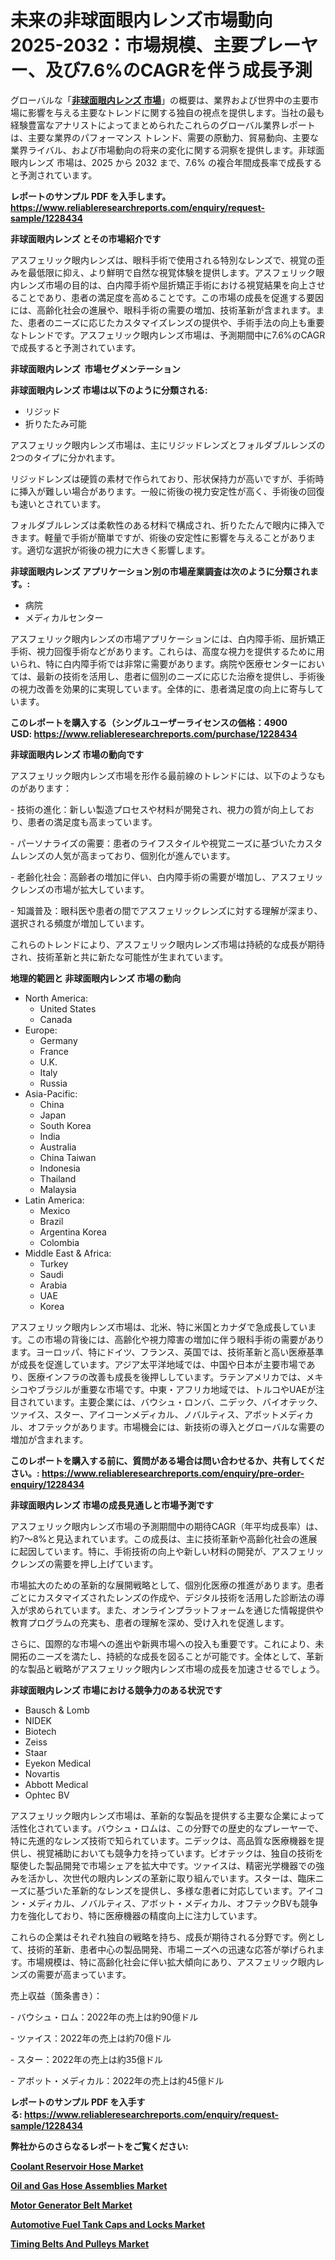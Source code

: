 <p><h1>未来の非球面眼内レンズ市場動向 2025-2032：市場規模、主要プレーヤー、及び7.6%のCAGRを伴う成長予測</h1></p><p>グローバルな「<a href="https://www.reliableresearchreports.com/aspheric-intraocular-lens-r1228434?utm_campaign=110&utm_medium=6&utm_source=Github&utm_content=ia&utm_term=12012025&utm_id=aspheric-intraocular-lens"><strong>非球面眼内レンズ 市場</strong></a>」の概要は、業界および世界中の主要市場に影響を与える主要なトレンドに関する独自の視点を提供します。当社の最も経験豊富なアナリストによってまとめられたこれらのグローバル業界レポートは、主要な業界のパフォーマンス トレンド、需要の原動力、貿易動向、主要な業界ライバル、および市場動向の将来の変化に関する洞察を提供します。非球面眼内レンズ 市場は、2025 から 2032 まで、7.6% の複合年間成長率で成長すると予測されています。</p>
<p><strong>レポートのサンプル PDF を入手します。</strong><strong><a href="https://www.reliableresearchreports.com/enquiry/request-sample/1228434?utm_campaign=110&utm_medium=6&utm_source=Github&utm_content=ia&utm_term=12012025&utm_id=aspheric-intraocular-lens">https://www.reliableresearchreports.com/enquiry/request-sample/1228434</a></strong></p>
<p><strong>非球面眼内レンズ とその市場紹介です</strong></p>
<p><p>アスフェリック眼内レンズは、眼科手術で使用される特別なレンズで、視覚の歪みを最低限に抑え、より鮮明で自然な視覚体験を提供します。アスフェリック眼内レンズ市場の目的は、白内障手術や屈折矯正手術における視覚結果を向上させることであり、患者の満足度を高めることです。この市場の成長を促進する要因には、高齢化社会の進展や、眼科手術の需要の増加、技術革新が含まれます。また、患者のニーズに応じたカスタマイズレンズの提供や、手術手法の向上も重要なトレンドです。アスフェリック眼内レンズ市場は、予測期間中に7.6%のCAGRで成長すると予測されています。</p><strong><a href="|AUTHORITHY_DOMAIN_URL|?utm_campaign=110&utm_medium=6&utm_source=Github&utm_content=ia&utm_term=12012025&utm_id=aspheric-intraocular-lens"></a></strong></p>
<p><strong>非球面眼内レンズ&nbsp;</strong><strong>&nbsp;市場セグメンテーション</strong></p>
<p><strong>非球面眼内レンズ 市場は以下のように分類される:</strong>&nbsp;</p>
<p><ul><li>リジッド</li><li>折りたたみ可能</li></ul></p>
<p><p>アスフェリック眼内レンズ市場は、主にリジッドレンズとフォルダブルレンズの2つのタイプに分かれます。</p><p>リジッドレンズは硬質の素材で作られており、形状保持力が高いですが、手術時に挿入が難しい場合があります。一般に術後の視力安定性が高く、手術後の回復も速いとされています。</p><p>フォルダブルレンズは柔軟性のある材料で構成され、折りたたんで眼内に挿入できます。軽量で手術が簡単ですが、術後の安定性に影響を与えることがあります。適切な選択が術後の視力に大きく影響します。</p></p>
<p><strong> 非球面眼内レンズ アプリケーション別の市場産業調査は次のように分類されます。:</strong></p>
<p><ul><li>病院</li><li>メディカルセンター</li></ul></p>
<p><p>アスフェリック眼内レンズの市場アプリケーションには、白内障手術、屈折矯正手術、視力回復手術などがあります。これらは、高度な視力を提供するために用いられ、特に白内障手術では非常に需要があります。病院や医療センターにおいては、最新の技術を活用し、患者に個別のニーズに応じた治療を提供し、手術後の視力改善を効果的に実現しています。全体的に、患者満足度の向上に寄与しています。</p></p>
<p><strong>このレポートを購入する（シングルユーザーライセンスの価格：4900 USD:</strong><strong>&nbsp;<a href="https://www.reliableresearchreports.com/purchase/1228434?utm_campaign=110&utm_medium=6&utm_source=Github&utm_content=ia&utm_term=12012025&utm_id=aspheric-intraocular-lens">https://www.reliableresearchreports.com/purchase/1228434</a></strong></p>
<p><strong>非球面眼内レンズ 市場の動向です</strong></p>
<p><p>アスフェリック眼内レンズ市場を形作る最前線のトレンドには、以下のようなものがあります：</p><p>- 技術の進化：新しい製造プロセスや材料が開発され、視力の質が向上しており、患者の満足度も高まっています。</p><p>  </p><p>- パーソナライズの需要：患者のライフスタイルや視覚ニーズに基づいたカスタムレンズの人気が高まっており、個別化が進んでいます。</p><p>- 老齢化社会：高齢者の増加に伴い、白内障手術の需要が増加し、アスフェリックレンズの市場が拡大しています。</p><p>- 知識普及：眼科医や患者の間でアスフェリックレンズに対する理解が深まり、選択される頻度が増加しています。</p><p>これらのトレンドにより、アスフェリック眼内レンズ市場は持続的な成長が期待され、技術革新と共に新たな可能性が生まれています。</p></p>
<p><strong>地理的範囲と 非球面眼内レンズ 市場の動向</strong></p>
<p><ul>
    <li>
        North America:
        <ul>
            <li>United States</li>
            <li>Canada</li>
        </ul>
    </li>
    <li>
        Europe:
        <ul>
            <li>Germany</li>
            <li>France</li>
            <li>U.K.</li>
            <li>Italy</li>
            <li>Russia</li>
        </ul>
    </li>
    <li>
        Asia-Pacific:
        <ul>
            <li>China</li>
            <li>Japan</li>
            <li>South Korea</li>
            <li>India</li>
            <li>Australia</li>
            <li>China Taiwan</li>
            <li>Indonesia</li>
            <li>Thailand</li>
            <li>Malaysia</li>
        </ul>
    </li>
    <li>
        Latin America:
        <ul>
            <li>Mexico</li>
            <li>Brazil</li>
            <li>Argentina Korea</li>
            <li>Colombia</li>
        </ul>
    </li>
    <li>
        Middle East & Africa:
        <ul>
            <li>Turkey</li>
            <li>Saudi</li>
            <li>Arabia</li>
            <li>UAE</li>
            <li>Korea</li>
        </ul>
    </li>
    </ul></p>
<p><p>アスフェリック眼内レンズ市場は、北米、特に米国とカナダで急成長しています。この市場の背後には、高齢化や視力障害の増加に伴う眼科手術の需要があります。ヨーロッパ、特にドイツ、フランス、英国では、技術革新と高い医療基準が成長を促進しています。アジア太平洋地域では、中国や日本が主要市場であり、医療インフラの改善も成長を後押ししています。ラテンアメリカでは、メキシコやブラジルが重要な市場です。中東・アフリカ地域では、トルコやUAEが注目されています。主要企業には、バウシュ・ロンバ、ニデック、バイオテック、ツァイス、スター、アイコーンメディカル、ノバルティス、アボットメディカル、オフテックがあります。市場機会には、新技術の導入とグローバルな需要の増加が含まれます。</p></p>
<p><strong>このレポートを購入する前に、質問がある場合は問い合わせるか、共有してください。:&nbsp;<a href="https://www.reliableresearchreports.com/enquiry/pre-order-enquiry/1228434?utm_campaign=110&utm_medium=6&utm_source=Github&utm_content=ia&utm_term=12012025&utm_id=aspheric-intraocular-lens">https://www.reliableresearchreports.com/enquiry/pre-order-enquiry/1228434</a></strong></p>
<p><strong>非球面眼内レンズ 市場の成長見通しと市場予測です</strong></p>
<p><p>アスフェリック眼内レンズ市場の予測期間中の期待CAGR（年平均成長率）は、約7〜8%と見込まれています。この成長は、主に技術革新や高齢化社会の進展に起因しています。特に、手術技術の向上や新しい材料の開発が、アスフェリックレンズの需要を押し上げています。</p><p>市場拡大のための革新的な展開戦略として、個別化医療の推進があります。患者ごとにカスタマイズされたレンズの作成や、デジタル技術を活用した診断法の導入が求められています。また、オンラインプラットフォームを通じた情報提供や教育プログラムの充実も、患者の理解を深め、受け入れを促進します。</p><p>さらに、国際的な市場への進出や新興市場への投入も重要です。これにより、未開拓のニーズを満たし、持続的な成長を図ることが可能です。全体として、革新的な製品と戦略がアスフェリック眼内レンズ市場の成長を加速させるでしょう。</p></p>
<p><strong>非球面眼内レンズ 市場における競争力のある状況です</strong></p>
<p><ul><li>Bausch & Lomb</li><li>NIDEK</li><li>Biotech</li><li>Zeiss</li><li>Staar</li><li>Eyekon Medical</li><li>Novartis</li><li>Abbott Medical</li><li>Ophtec BV</li></ul></p>
<p><p>アスフェリック眼内レンズ市場は、革新的な製品を提供する主要な企業によって活性化されています。バウシュ・ロムは、この分野での歴史的なプレーヤーで、特に先進的なレンズ技術で知られています。ニデックは、高品質な医療機器を提供し、視覚補助においても競争力を持っています。ビオテックは、独自の技術を駆使した製品開発で市場シェアを拡大中です。ツァイスは、精密光学機器での強みを活かし、次世代の眼内レンズの革新に取り組んでいます。スターは、臨床ニーズに基づいた革新的なレンズを提供し、多様な患者に対応しています。アイコン・メディカル、ノバルティス、アボット・メディカル、オフテックBVも競争力を強化しており、特に医療機器の精度向上に注力しています。</p><p>これらの企業はそれぞれ独自の戦略を持ち、成長が期待される分野です。例として、技術的革新、患者中心の製品開発、市場ニーズへの迅速な応答が挙げられます。市場規模は、特に高齢化社会に伴い拡大傾向にあり、アスフェリック眼内レンズの需要が高まっています。</p><p>売上収益（箇条書き）：</p><p>- バウシュ・ロム：2022年の売上は約90億ドル</p><p>- ツァイス：2022年の売上は約70億ドル</p><p>- スター：2022年の売上は約35億ドル</p><p>- アボット・メディカル：2022年の売上は約45億ドル</p></p>
<p><strong>レポートのサンプル PDF を入手する:&nbsp;<a href="https://www.reliableresearchreports.com/enquiry/request-sample/1228434?utm_campaign=110&utm_medium=6&utm_source=Github&utm_content=ia&utm_term=12012025&utm_id=aspheric-intraocular-lens">https://www.reliableresearchreports.com/enquiry/request-sample/1228434</a></strong></p>
<p></p>
<p></p>
<p></p>
<p></p>
<p><strong>弊社からのさらなるレポートをご覧ください:</strong></p>
<p><strong><p><a href="https://github.com/NarcisoFerry/Market-Research-Report-List-1/blob/main/coolant-reservoir-hose-market.md?utm_campaign=110&utm_medium=6&utm_source=Github&utm_content=ia&utm_term=12012025&utm_id=aspheric-intraocular-lens">Coolant Reservoir Hose Market</a></p><p><a href="https://github.com/kathiestrine5ty/Market-Research-Report-List-1/blob/main/oil-and-gas-hose-assemblies-market.md?utm_campaign=110&utm_medium=6&utm_source=Github&utm_content=ia&utm_term=12012025&utm_id=aspheric-intraocular-lens">Oil and Gas Hose Assemblies Market</a></p><p><a href="https://github.com/FosterFahey91/Market-Research-Report-List-1/blob/main/motor-generator-belt-market.md?utm_campaign=110&utm_medium=6&utm_source=Github&utm_content=ia&utm_term=12012025&utm_id=aspheric-intraocular-lens">Motor Generator Belt Market</a></p><p><a href="https://github.com/mayabungard8092/Market-Research-Report-List-1/blob/main/automotive-fuel-tank-caps-and-locks-market.md?utm_campaign=110&utm_medium=6&utm_source=Github&utm_content=ia&utm_term=12012025&utm_id=aspheric-intraocular-lens">Automotive Fuel Tank Caps and Locks Market</a></p><p><a href="https://github.com/tamiaknaub6/Market-Research-Report-List-1/blob/main/timing-belts-and-pulleys-market.md?utm_campaign=110&utm_medium=6&utm_source=Github&utm_content=ia&utm_term=12012025&utm_id=aspheric-intraocular-lens">Timing Belts And Pulleys Market</a></p></strong></p>